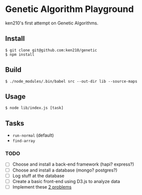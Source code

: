 # Genetic Algorithm Playground
ken210's first attempt on Genetic Algorithms.

## Install
```Shell
$ git clone git@github.com:ken210/genetic
$ npm install
```

## Build
```Shell
$ ./node_modules/.bin/babel src --out-dir lib --source-maps
```

## Usage
```Shell
$ node lib/index.js [task]
```

## Tasks
- `run-normal` (default)
- `find-array`


### TODO

 - [ ] Choose and install a back-end framework (hapi? express?)
 - [ ] Choose and install a database (mongo? postgres?)
 - [ ] Log stuff at the database
 - [ ] Create a basic front-end using D3.js to analyze data
 - [ ] Implement these [2 problems](http://users.sussex.ac.uk/~inmanh/easy/alife10/ga_exercise.html)
